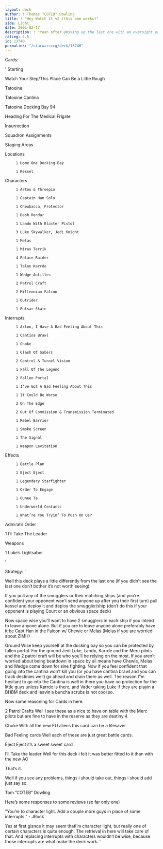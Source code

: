```yaml
---
layout: deck
author: ! Thomas "COTEB" Dowling
title: ! "Hey Watch it v2 (this one works)"
side: Light
date: 2001-02-17
description: ! "Yeah after @#$%ing up the last one with an oversight on my part I put this one together and well it works."
rating: 4.5
id: 13740
permalink: "/starwarsccg/deck/13740"
---
```

Cards: 

' Starting


Watch Your Step/This Place Can Be a Little Rough 


Tatooine  

Tatooine Cantina  

Tatooine Docking Bay 94 


Heading For The Medical Frigate  


Insurrection

Squadron Assignments  

Staging Areas              


  Locations


         1 Home One Docking Bay  

         1 Kessel  


  Characters


         1 Artoo & Threepio  

         1 Captain Han Solo  

         1 Chewbacca, Protector  

         1 Dash Rendar  

         1 Lando With Blaster Pistol  

         3 Luke Skywalker, Jedi Knight  

         1 Melas  

         1 Mirax Terrik  

         4 Palace Raider 

         1 Talon Karrde  

         1 Wedge Antilles  

         2 Patrol Craft 

         2 Millennium Falcon  

         1 Outrider  

         1 Pulsar Skate  


  Interrupts


         1 Artoo, I Have A Bad Feeling About This  

         1 Cantina Brawl 

         1 Choke 

         1 Clash Of Sabers  

         2 Control & Tunnel Vision 

         1 Fall Of The Legend  

         2 Fallen Portal  

         1 I’ve Got A Bad Feeling About This 

         1 It Could Be Worse 

         2 On The Edge 

         2 Out Of Commission & Transmission Terminated 

         1 Rebel Barrier 

         1 Smoke Screen  

         1 The Signal  

         1 Weapon Levitation  


  Effects


         1 Battle Plan  

         1 Eject Eject 

         1 Legendary Starfighter  

         1 Order To Engage  

         1 Ounee Ta  

         1 Underworld Contacts  

         1 What’re You Tryin’ To Push On Us?   


 Admiral’s Order


1 I’ll Take The Leader 


Weapons


   1 Luke’s Lightsaber  

'

Strategy: '

Well this deck plays a little differently from the last one (if you didn’t see the last one don’t bother it’s not worth seeing)


 If you pull any of the smugglers or their matching ships (and you’re confident your opponent won’t send anyone up after you their first turn) pull kessel and deploy it and deploy the smuggler/ship (don’t do this if your opponent is playing Court or an obvious space deck)


 Now space wise you’ll want to have 2 smugglers in each ship if you intend to leave anyone alone. But if you are to leave anyone alone preferably have it be Capt Han in the Falcon w/ Chewie or Melas (Melas if you are worried about ZiMH)


 Ground Wise keep yourself at the docking bay so you can be protected by fallen portal. For the ground Jedi Luke, Lando, Karrde and the Merc pilots and the 2 patrol craft will be who you’ll be relying on the most. If you aren’t worried about being beatdown in space by all means have Chewie, Melas and Wedge come down for sine fighting. Now if you feel confident that going into the cantina won’t kill you (or you have cantina brawl and you can track destinies well) go ahead and drain there as well. The reason I”m hesitant to go into the Cantina is well in there you have no protection for the little guys unless Karrde is there, and Vader taking Luke if they are playin a BHBM deck and leavin a buncha scrubs is not cool so.




 Now some reasoning for Cards in here.


 2 Patrol Crafts Well i see these as a nice to have on table with the Merc pilots but are fine to have in the reserve as they are destiny 4.


 Choke With all the new EU aliens this card can be a lifesaver.


Bad Feeling cards Well each of these are just great battle cards.


Eject Eject it’s a sweet sweet card


I’ll Take the leader Well for this deck i felt it was better fitted to it than with the new AO



 That’s it.


 Well if you see any problems, things i should take out, things i should add just say so.


 Tom ”COTEB” Dowling



 Here’s some responses to some reviews (so far only one)


”You’re to character light. Add a couple more guys in place of some interrupts.”  - JRock 


 Yes at first glance it may seem thatI’m character light, but really one of certain characters is quite enough. The retrieval in here will take care of that. And replacing interrupts with characters wouldn’t be wise, because those interrupts are what make the deck work. '
